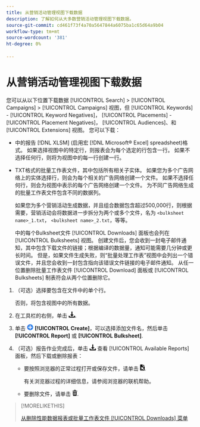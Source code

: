 ```yaml
---
title: 从营销活动管理视图下载数据
description: 了解如何从大多数营销活动管理视图下载数据。
source-git-commit: cd461f73f4a70a5647844a6075ba1c65d64a9b04
workflow-type: tm+mt
source-wordcount: '381'
ht-degree: 0%

---
```


# 从营销活动管理视图下载数据

您可以从以下位置下载数据 [!UICONTROL Search] > [!UICONTROL Campaigns] > [!UICONTROL Campaigns] 视图，但 [!UICONTROL Keywords] - [!UICONTROL Keyword Negatives]， [!UICONTROL Placements] - [!UICONTROL Placement Negatives]， [!UICONTROL Audiences]、和 [!UICONTROL Extensions] 视图。 您可以下载：

* 中的报告 [!DNL XLSM] (启用宏 [!DNL Microsoft® Excel] spreadsheet)格式。 如果选择视图中的特定行，则报表会为每个选定的行包含一行。 如果不选择任何行，则将为视图中的每一行创建一行。

* TXT格式的批量工作表文件，其中包括所有相关子实体。 如果您为多个广告网络上的实体选择行，则会为每个相关的广告网络创建一个文件。 如果不选择任何行，则会为视图中表示的每个广告网络创建一个文件。 为不同广告网络生成的批量工作表文件包含不同的数据列。

   如果您为多个营销活动生成数据，并且组合数据包含超过500,000行，则根据需要，营销活动会将数据进一步拆分为两个或多个文件，名为 `<bulksheet name>_1.txt`， `<bulksheet name>_2.txt`，等等。

   中的每个Bulksheet文件 [!UICONTROL Downloads] 面板也会列在 [!UICONTROL Bulksheets] 视图。 创建文件后，您会收到一封电子邮件通知，其中包含下载文件的链接；根据编译的数据量，通知可能需要几分钟或更长时间。 但是，如果文件生成失败，则“批量处理工作表”视图中会列出一个错误文件，并且您会收到一封包含指向该错误文件链接的电子邮件通知。 从任一位置删除批量工作表文件 [!UICONTROL Download] 面板或 [!UICONTROL Bulksheets] 制表符会从两个位置删除它。

1. （可选）选择要包含在文件中的单个行。

   否则，将包含视图中的所有数据。

1. 在工具栏的右侧，单击 ![报告下载](/help/search-social-commerce/assets/download.png "报告下载").

1. 单击 ![创建](/help/search-social-commerce/assets/add.png "创建") **[!UICONTROL Create]**，可以选择添加文件名，然后单击 **[!UICONTROL Report]** 或 **[!UICONTROL Bulksheet]**.

1. （可选）报告作业完成后，单击 ![报告下载](/help/search-social-commerce/assets/download.png "报告下载") 查看 [!UICONTROL Available Reports] 面板，然后下载或删除报表：

   * 要按照浏览器的正常过程打开或保存文件，请单击 ![下载电子表格](/help/search-social-commerce/assets/download-spreadsheet.png "下载电子表格").

      有关浏览器过程的详细信息，请参阅浏览器的联机帮助。

   * 要删除文件，请单击 ![删除](/help/search-social-commerce/assets/delete.png "删除").

>[!MORELIKETHIS]
>
>[从删除性能数据报表或批量工作表文件 [!UICONTROL Downloads] 菜单](/help/search-social-commerce/common-tasks/navigation-editing-selection/download-delete-data.md)
